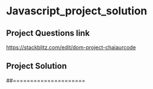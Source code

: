 # Javascript_project_solution

## Project Questions link 
https://stackblitz.com/edit/dom-project-chaiaurcode

## Project Solution
##=====================
